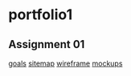 # portfolio1

## Assignment 01
[goals](https://docs.google.com/document/d/1lUpJW2fhjB9MHU8R4bTeSKgyKqhYvwezmM8tUfHi1M8/edit?usp=sharing)
[sitemap](https://www.gloomaps.com/tnXPjGwrdp)
[wireframe](https://drive.google.com/file/d/1w6QcOeQfWiWkjKRg1URHykboNd2mWEA2/view?usp=sharing)
[mockups](https://www.figma.com/design/MnGSgskpiuLkjrf3F5MWSx/portfolio?node-id=1-2&t=kp64xJ9wiPvksvQX-1)
